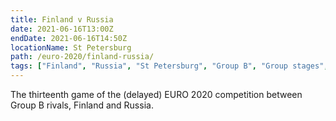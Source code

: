 ```yaml
---
title: Finland v Russia
date: 2021-06-16T13:00Z
endDate: 2021-06-16T14:50Z
locationName: St Petersburg
path: /euro-2020/finland-russia/
tags: ["Finland", "Russia", "St Petersburg", "Group B", "Group stages","EURO 2020"]
---
```


The thirteenth game of the (delayed) EURO 2020 competition between Group B rivals, Finland and Russia.
